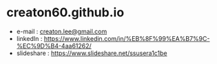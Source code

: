 # creaton60.github.io

* e-mail     : creaton.lee@gmail.com
* linkedIn   : https://www.linkedin.com/in/%EB%8F%99%EA%B7%9C-%EC%9D%B4-4aa61262/
* slideshare : https://www.slideshare.net/ssusera1c1be
